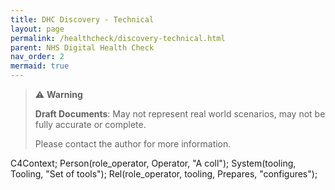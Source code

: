 ```yaml
---
title: DHC Discovery - Technical
layout: page
permalink: /healthcheck/discovery-technical.html
parent: NHS Digital Health Check
nav_order: 2
mermaid: true
---
```


> ⚠️ **Warning**
>  
> **Draft Documents**: May not represent real world scenarios, may not be fully accurate or complete.
>
> Please contact the author for more information.




<div class="mermaid">
C4Context;
    Person(role_operator, Operator, "A coll");
    System(tooling, Tooling, "Set of tools");
    Rel(role_operator, tooling, Prepares, "configures");
</div>

